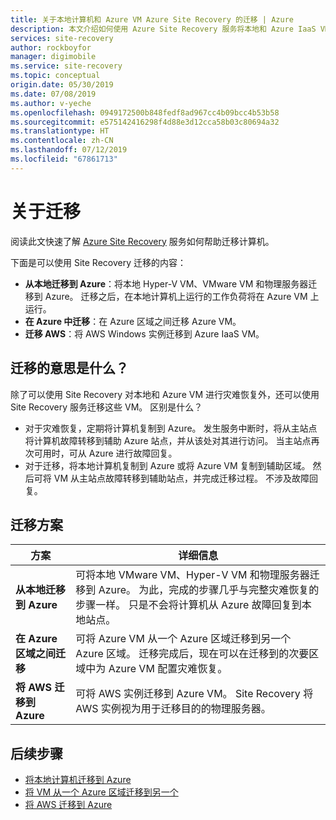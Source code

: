 ```yaml
---
title: 关于本地计算机和 Azure VM Azure Site Recovery 的迁移 | Azure
description: 本文介绍如何使用 Azure Site Recovery 服务将本地和 Azure IaaS VM 迁移到 Azure。
services: site-recovery
author: rockboyfor
manager: digimobile
ms.service: site-recovery
ms.topic: conceptual
origin.date: 05/30/2019
ms.date: 07/08/2019
ms.author: v-yeche
ms.openlocfilehash: 0949172500b848fedf8ad967cc4b09bcc4b53b58
ms.sourcegitcommit: e575142416298f4d88e3d12cca58b03c80694a32
ms.translationtype: HT
ms.contentlocale: zh-CN
ms.lasthandoff: 07/12/2019
ms.locfileid: "67861713"
---
```

# <a name="about-migration"></a>关于迁移

阅读此文快速了解 [Azure Site Recovery](site-recovery-overview.md) 服务如何帮助迁移计算机。 

下面是可以使用 Site Recovery 迁移的内容：

- **从本地迁移到 Azure**：将本地 Hyper-V VM、VMware VM 和物理服务器迁移到 Azure。 迁移之后，在本地计算机上运行的工作负荷将在 Azure VM 上运行。 
- **在 Azure 中迁移**：在 Azure 区域之间迁移 Azure VM。 
- **迁移 AWS**：将 AWS Windows 实例迁移到 Azure IaaS VM。 

## <a name="what-do-we-mean-by-migration"></a>迁移的意思是什么？

除了可以使用 Site Recovery 对本地和 Azure VM 进行灾难恢复外，还可以使用 Site Recovery 服务迁移这些 VM。 区别是什么？

- 对于灾难恢复，定期将计算机复制到 Azure。 发生服务中断时，将从主站点将计算机故障转移到辅助 Azure 站点，并从该处对其进行访问。 当主站点再次可用时，可从 Azure 进行故障回复。
- 对于迁移，将本地计算机复制到 Azure 或将 Azure VM 复制到辅助区域。 然后可将 VM 从主站点故障转移到辅助站点，并完成迁移过程。 不涉及故障回复。  

## <a name="migration-scenarios"></a>迁移方案

**方案** | **详细信息**
--- | ---
**从本地迁移到 Azure** | 可将本地 VMware VM、Hyper-V VM 和物理服务器迁移到 Azure。 为此，完成的步骤几乎与完整灾难恢复的步骤一样。 只是不会将计算机从 Azure 故障回复到本地站点。
**在 Azure 区域之间迁移** | 可将 Azure VM 从一个 Azure 区域迁移到另一个 Azure 区域。 迁移完成后，现在可以在迁移到的次要区域中为 Azure VM 配置灾难恢复。
**将 AWS 迁移到 Azure** | 可将 AWS 实例迁移到 Azure VM。 Site Recovery 将 AWS 实例视为用于迁移目的的物理服务器。 

## <a name="next-steps"></a>后续步骤

- [将本地计算机迁移到 Azure](migrate-tutorial-on-premises-azure.md)
- [将 VM 从一个 Azure 区域迁移到另一个](azure-to-azure-tutorial-migrate.md)
- [将 AWS 迁移到 Azure](migrate-tutorial-aws-azure.md)

<!-- Update_Description: update meta properties, wording update -->
